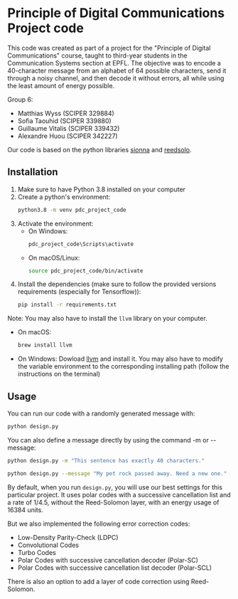 # Principle of Digital Communications Project code

This code was created as part of a project for the "Principle of Digital Communications" course, taught to third-year students in the Communication Systems section at EPFL. The objective was to encode a 40-character message from an alphabet of 64 possible characters, send it through a noisy channel, and then decode it without errors, all while using the least amount of energy possible.

Group 6: 
- Matthias Wyss (SCIPER 329884)
- Sofia Taouhid (SCIPER 339880)
- Guillaume Vitalis (SCIPER 339432)
- Alexandre Huou (SCIPER 342227)

Our code is based on the python libraries [sionna](https://github.com/NVlabs/sionna) and [reedsolo](https://github.com/tomerfiliba-org/reedsolomon).


## Installation

1. Make sure to have Python 3.8 installed on your computer
2. Create a python's environment:
   ```sh
   python3.8 -m venv pdc_project_code
   ```
3. Activate the environment:
   - On Windows:
     ```sh
     pdc_project_code\Scripts\activate
     ```
   - On macOS/Linux:
     ```sh
     source pdc_project_code/bin/activate
     ```
4. Install the dependencies (make sure to follow the provided versions requirements (especially for Tensorflow)):
   ```sh
   pip install -r requirements.txt
   ```
Note: You may also have to install the `llvm` library on your computer.
   - On macOS:
      ```sh
      brew install llvm
      ```
   - On Windows:
      Dowload [llvm](https://releases.llvm.org) and install it.
      You may also have to modify the variable environment to the corresponding installing path (follow the instructions on the terminal)
## Usage
   You can run our code with a randomly generated message with:
   ```sh
   python design.py
   ```
   You can also define a message directly by using the command -m or --message:
   ```sh
   python design.py -m "This sentence has exactly 40 characters."
   ```
   ```sh
   python design.py --message "My pet rock passed away. Need a new one."
   ```

   By default, when you run `design.py`, you will use our best settings for this particular project. It uses polar codes with a successive cancellation list and a rate of 1/4.5, without the Reed-Solomon layer, with an energy usage of 16384 units.

   But we also implemented the following error correction codes:
   - Low-Density Parity-Check (LDPC)
   - Convolutional Codes
   - Turbo Codes
   - Polar Codes with successive cancellation decoder (Polar-SC)
   - Polar Codes with successive cancellation list decoder (Polar-SCL)

   There is also an option to add a layer of code correction using Reed-Solomon.

